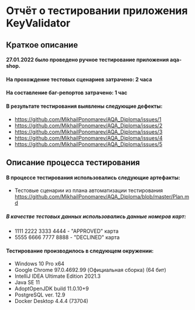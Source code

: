 # Отчёт о тестировании приложения KeyValidator

## Краткое описание

#### 27.01.2022 было проведено ручное тестирование приложения aqa-shop.

#### На прохождение тестовых сценариев затрачено: 2 часа
#### На составление баг-репортов затрачено: 1 час

#### В результате тестирования выявлены следующие дефекты:
- https://github.com/MikhailPonomarev/AQA_Diploma/issues/1
- https://github.com/MikhailPonomarev/AQA_Diploma/issues/2
- https://github.com/MikhailPonomarev/AQA_Diploma/issues/3
- https://github.com/MikhailPonomarev/AQA_Diploma/issues/4
- https://github.com/MikhailPonomarev/AQA_Diploma/issues/5

## Описание процесса тестирования

#### В процессе тестирования использовались следующие артефакты:
- Тестовые сценарии из плана автоматизации тестирования https://github.com/MikhailPonomarev/AQA_Diploma/blob/master/Plan.md

##### В качестве тестовых данных использовались данные номеров карт:
- 1111 2222 3333 4444 - "APPROVED" карта
- 5555 6666 7777 8888 - "DECLINED" карта

#### Тестирование производилось в следующем окружении:
- Windows 10 Pro x64
- Google Chrome 97.0.4692.99 (Официальная сборка) (64 бит)
- IntelliJ IDEA Ultimate Edition 2021.3
- Java SE 11
- AdoptOpenJDK build 11.0.10+9
- PostgreSQL ver. 12.9
- Docker Desktop 4.4.4 (73704)